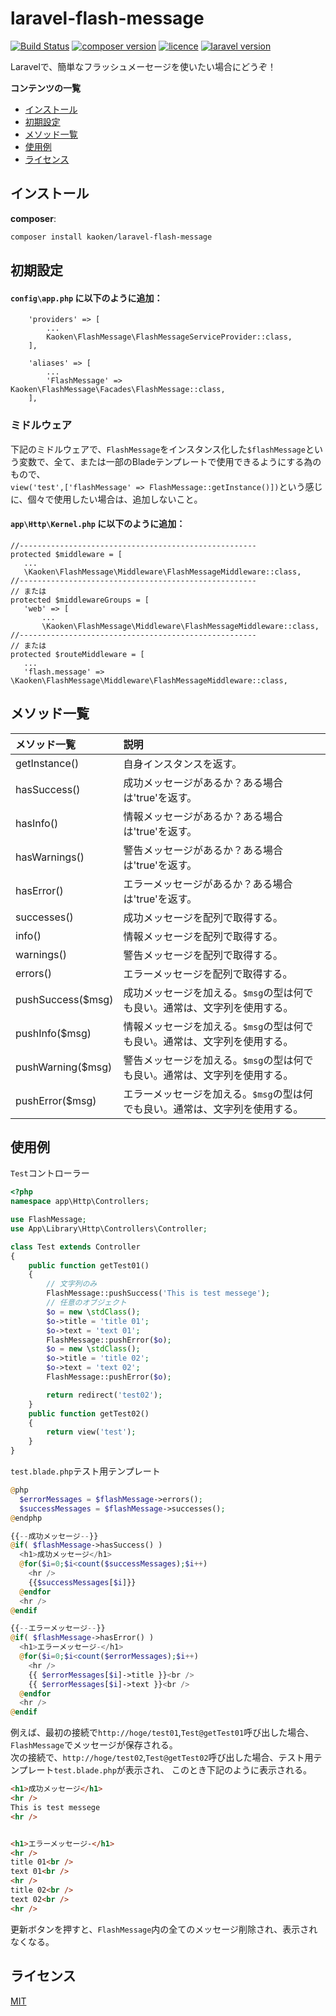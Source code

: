 # laravel-flash-message
[![Build Status](https://img.shields.io/travis/markdown-it/markdown-it/master.svg?style=flat)](https://github.com/kaoken/laravel-flash-message)
[![composer version](https://img.shields.io/badge/version-1.5.2-blue.svg)](https://github.com/kaoken/laravel-flash-message)
[![licence](https://img.shields.io/badge/licence-MIT-blue.svg)](https://github.com/kaoken/laravel-flash-message)
[![laravel version](https://img.shields.io/badge/Laravel%20version-≧5.5-red.svg)](https://github.com/kaoken/laravel-flash-message)

Laravelで、簡単なフラッシュメーセージを使いたい場合にどうぞ！

__コンテンツの一覧__

- [インストール](#インストール)
- [初期設定](#初期設定)
- [メソッド一覧](#メソッド一覧)
- [使用例](#使用例)
- [ライセンス](#ライセンス)

## インストール

**composer**:

```bash
composer install kaoken/laravel-flash-message
```

## 初期設定

#### **`config\app.php` に以下のように追加：**
``` config\app.php
    'providers' => [
        ...
        Kaoken\FlashMessage\FlashMessageServiceProvider::class,
    ],

    'aliases' => [
        ...
        'FlashMessage' => Kaoken\FlashMessage\Facades\FlashMessage::class,
    ],
```

### ミドルウェア
下記のミドルウェアで、`FlashMessage`をインスタンス化した`$flashMessage`という変数で、全て、または一部のBladeテンプレートで使用できるようにする為のもので、  
`view('test',['flashMessage' => FlashMessage::getInstance()])`という感じに、個々で使用したい場合は、追加しないこと。  

#### **`app\Http\Kernel.php` に以下のように追加：**

``` app\Http\Kernel.php
//-----------------------------------------------------
protected $middleware = [
   ...
   \Kaoken\FlashMessage\Middleware\FlashMessageMiddleware::class,
//-----------------------------------------------------
// または
protected $middlewareGroups = [
   'web' => [
       ...
       \Kaoken\FlashMessage\Middleware\FlashMessageMiddleware::class,
//-----------------------------------------------------
// または
protected $routeMiddleware = [
   ...
   'flash.message' => \Kaoken\FlashMessage\Middleware\FlashMessageMiddleware::class,
```

## メソッド一覧
|メソッド一覧 |説明|
|:------|:----|
|getInstance()|自身インスタンスを返す。|
|hasSuccess()|成功メッセージがあるか？ある場合は'true'を返す。|
|hasInfo()|情報メッセージがあるか？ある場合は'true'を返す。|
|hasWarnings()|警告メッセージがあるか？ある場合は'true'を返す。|
|hasError()|エラーメッセージがあるか？ある場合は'true'を返す。|
|successes()|成功メッセージを配列で取得する。|
|info()|情報メッセージを配列で取得する。|
|warnings()|警告メッセージを配列で取得する。|
|errors()|エラーメッセージを配列で取得する。|
|pushSuccess($msg)|成功メッセージを加える。`$msg`の型は何でも良い。通常は、文字列を使用する。|
|pushInfo($msg)|情報メッセージを加える。`$msg`の型は何でも良い。通常は、文字列を使用する。|
|pushWarning($msg)|警告メッセージを加える。`$msg`の型は何でも良い。通常は、文字列を使用する。|
|pushError($msg)|エラーメッセージを加える。`$msg`の型は何でも良い。通常は、文字列を使用する。|

## 使用例
`Test`コントローラー
``` php
<?php
namespace app\Http\Controllers;

use FlashMessage;
use App\Library\Http\Controllers\Controller;

class Test extends Controller
{
    public function getTest01()
    {
        // 文字列のみ
        FlashMessage::pushSuccess('This is test messege');
        // 任意のオブジェクト
        $o = new \stdClass();
        $o->title = 'title 01';
        $o->text = 'text 01';
        FlashMessage::pushError($o);
        $o = new \stdClass();
        $o->title = 'title 02';
        $o->text = 'text 02';
        FlashMessage::pushError($o);

        return redirect('test02');
    }
    public function getTest02()
    {
        return view('test');
    }
}

```

`test.blade.php`テスト用テンプレート
``` php
@php
  $errorMessages = $flashMessage->errors();
  $successMessages = $flashMessage->successes();
@endphp

{{--成功メッセージ--}}
@if( $flashMessage->hasSuccess() )
  <h1>成功メッセージ</h1>
  @for($i=0;$i<count($successMessages);$i++)
    <hr />
    {{$successMessages[$i]}}
  @endfor
  <hr />
@endif

{{--エラーメッセージ--}}
@if( $flashMessage->hasError() )
  <h1>エラーメッセージ-</h1>
  @for($i=0;$i<count($errorMessages);$i++)
    <hr />
    {{ $errorMessages[$i]->title }}<br />
    {{ $errorMessages[$i]->text }}<br />
  @endfor
  <hr />
@endif
```


例えば、最初の接続で`http://hoge/test01`,`Test@getTest01`呼び出した場合、`FlashMessage`でメッセージが保存される。  
次の接続で、`http://hoge/test02`,`Test@getTest02`呼び出した場合、テスト用テンプレート`test.blade.php`が表示され、
このとき下記のように表示される。
```html
<h1>成功メッセージ</h1>
<hr />
This is test messege
<hr />


<h1>エラーメッセージ-</h1>
<hr />
title 01<br />
text 01<br />
<hr />
title 02<br />
text 02<br />
<hr />
```
更新ボタンを押すと、`FlashMessage`内の全てのメッセージ削除され、表示されなくなる。


## ライセンス

[MIT](https://github.com/markdown-it/markdown-it/blob/master/LICENSE)

